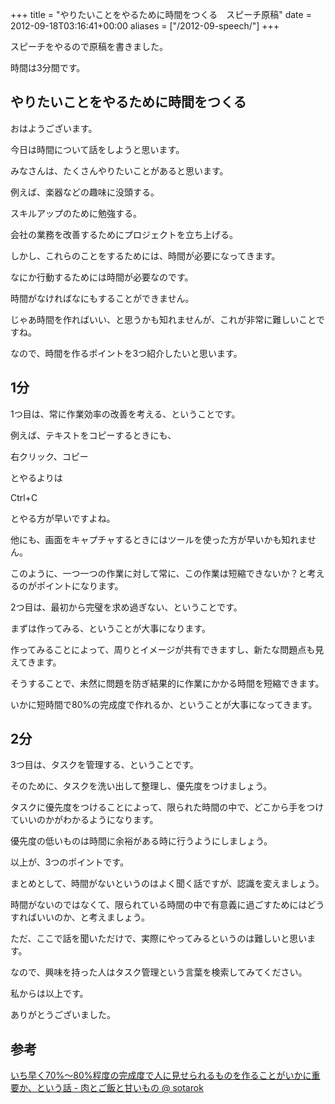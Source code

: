 +++
title = "やりたいことをやるために時間をつくる　スピーチ原稿"
date = 2012-09-18T03:16:41+00:00
aliases = ["/2012-09-speech/"]
+++

スピーチをやるので原稿を書きました。 

時間は3分間です。 

## やりたいことをやるために時間をつくる

おはようございます。 

今日は時間について話をしようと思います。 

みなさんは、たくさんやりたいことがあると思います。

例えば、楽器などの趣味に没頭する。 

スキルアップのために勉強する。 

会社の業務を改善するためにプロジェクトを立ち上げる。 

しかし、これらのことをするためには、時間が必要になってきます。

なにか行動するためには時間が必要なのです。 

時間がなければなにもすることができません。 

じゃあ時間を作ればいい、と思うかも知れませんが、これが非常に難しいことですね。

なので、時間を作るポイントを3つ紹介したいと思います。 

## 1分

1つ目は、常に作業効率の改善を考える、ということです。

例えば、テキストをコピーするときにも、 

右クリック、コピー 

とやるよりは 

Ctrl+C 

とやる方が早いですよね。 

他にも、画面をキャプチャするときにはツールを使った方が早いかも知れません。 

このように、一つ一つの作業に対して常に、この作業は短縮できないか？と考えるのがポイントになります。 

2つ目は、最初から完璧を求め過ぎない、ということです。

まずは作ってみる、ということが大事になります。 

作ってみることによって、周りとイメージが共有できますし、新たな問題点も見えてきます。 

そうすることで、未然に問題を防ぎ結果的に作業にかかる時間を短縮できます。 

いかに短時間で80%の完成度で作れるか、ということが大事になってきます。 

## 2分

3つ目は、タスクを管理する、ということです。

そのために、タスクを洗い出して整理し、優先度をつけましょう。 

タスクに優先度をつけることによって、限られた時間の中で、どこから手をつけていいのかがわかるようになります。 

優先度の低いものは時間に余裕がある時に行うようにしましょう。 

以上が、3つのポイントです。

まとめとして、時間がないというのはよく聞く話ですが、認識を変えましょう。 

時間がないのではなくて、限られている時間の中で有意義に過ごすためにはどうすればいいのか、と考えましょう。 

ただ、ここで話を聞いただけで、実際にやってみるというのは難しいと思います。

なので、興味を持った人はタスク管理という言葉を検索してみてください。 

私からは以上です。

ありがとうございました。 

## 参考

[いち早く70%～80%程度の完成度で人に見せられるものを作ることがいかに重要か、という話 - 肉とご飯と甘いもの @ sotarok](http://d.hatena.ne.jp/sotarok/20120105/1325698126)
